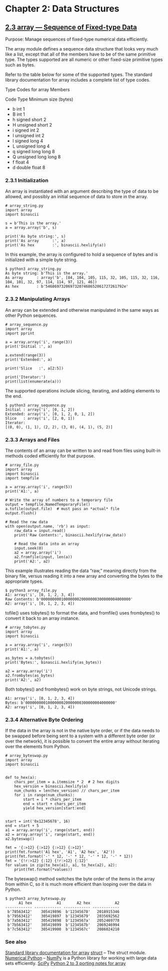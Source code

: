 # Chapter 2: Data Structures

## [2.3 array — Sequence of Fixed-type Data](https://pymotw.com/3/array/index.html)

Purpose:	Manage sequences of fixed-type numerical data efficiently.

The array module defines a sequence data structure that looks very much like a list, except that all of the members have to be of the same primitive type. The types supported are all numeric or other fixed-size primitive types such as bytes.

Refer to the table below for some of the supported types. The standard library documentation for array includes a complete list of type codes.

Type Codes for array Members

Code	Type	Minimum size (bytes)

* b	int	1
* B	int	1
* h	signed short	2
* H	unsigned short	2
* i	signed int	2
* I	unsigned int	2
* l	signed long	4
* L	unsigned long	4
* q	signed long long	8
* Q	unsigned long long	8
* f	float	4
* d	double float	8

### 2.3.1 Initialization

An array is instantiated with an argument describing the type of data to be allowed, and possibly an initial sequence of data to store in the array.

```
# array_string.py
import array
import binascii

s = b'This is the array.'
a = array.array('b', s)

print('As byte string:', s)
print('As array      :', a)
print('As hex        :', binascii.hexlify(a))
```

In this example, the array is configured to hold a sequence of bytes and is initialized with a simple byte string.

```
$ python3 array_string.py
As byte string: b'This is the array.'
As array      : array('b', [84, 104, 105, 115, 32, 105, 115, 32, 116, 104, 101, 32, 97, 114, 114, 97, 121, 46])
As hex        : b'54686973206973207468652061727261792e'
```

### 2.3.2 Manipulating Arrays

An array can be extended and otherwise manipulated in the same ways as other Python sequences.

```
# array_sequence.py
import array
import pprint

a = array.array('i', range(3))
print('Initial :', a)

a.extend(range(3))
print('Extended:', a)

print('Slice   :', a[2:5])

print('Iterator:')
print(list(enumerate(a)))
```

The supported operations include slicing, iterating, and adding elements to the end.

```
$ python3 array_sequence.py
Initial : array('i', [0, 1, 2])
Extended: array('i', [0, 1, 2, 0, 1, 2])
Slice   : array('i', [2, 0, 1])
Iterator:
[(0, 0), (1, 1), (2, 2), (3, 0), (4, 1), (5, 2)]
```

### 2.3.3 Arrays and Files

The contents of an array can be written to and read from files using built-in methods coded efficiently for that purpose.

```
# array_file.py
import array
import binascii
import tempfile

a = array.array('i', range(5))
print('A1:', a)

# Write the array of numbers to a temporary file
output = tempfile.NamedTemporaryFile()
a.tofile(output.file)  # must pass an *actual* file
output.flush()

# Read the raw data
with open(output.name, 'rb') as input:
    raw_data = input.read()
    print('Raw Contents:', binascii.hexlify(raw_data))

    # Read the data into an array
    input.seek(0)
    a2 = array.array('i')
    a2.fromfile(input, len(a))
    print('A2:', a2)
```

This example illustrates reading the data “raw,” meaning directly from the binary file, versus reading it into a new array and converting the bytes to the appropriate types.

```
$ python3 array_file.py
A1: array('i', [0, 1, 2, 3, 4])
Raw Contents: b'0000000001000000020000000300000004000000'
A2: array('i', [0, 1, 2, 3, 4])
```

tofile() uses tobytes() to format the data, and fromfile() uses frombytes() to convert it back to an array instance.

```
# array_tobytes.py
import array
import binascii

a = array.array('i', range(5))
print('A1:', a)

as_bytes = a.tobytes()
print('Bytes:', binascii.hexlify(as_bytes))

a2 = array.array('i')
a2.frombytes(as_bytes)
print('A2:', a2)
```

Both tobytes() and frombytes() work on byte strings, not Unicode strings.

```
A1: array('i', [0, 1, 2, 3, 4])
Bytes: b'0000000001000000020000000300000004000000'
A2: array('i', [0, 1, 2, 3, 4])
```

### 2.3.4 Alternative Byte Ordering

If the data in the array is not in the native byte order, or if the data needs to be swapped before being sent to a system with a different byte order (or over the network), it is possible to convert the entire array without iterating over the elements from Python.

```
# array_byteswap.py
import array
import binascii


def to_hex(a):
    chars_per_item = a.itemsize * 2  # 2 hex digits
    hex_version = binascii.hexlify(a)
    num_chunks = len(hex_version) // chars_per_item
    for i in range(num_chunks):
        start = i * chars_per_item
        end = start + chars_per_item
        yield hex_version[start:end]


start = int('0x12345678', 16)
end = start + 5
a1 = array.array('i', range(start, end))
a2 = array.array('i', range(start, end))
a2.byteswap()

fmt = '{:>12} {:>12} {:>12} {:>12}'
print(fmt.format('A1 hex', 'A1', 'A2 hex', 'A2'))
print(fmt.format('-' * 12, '-' * 12, '-' * 12, '-' * 12))
fmt = '{!r:>12} {:12} {!r:>12} {:12}'
for values in zip(to_hex(a1), a1, to_hex(a2), a2):
    print(fmt.format(*values))
```

The byteswap() method switches the byte order of the items in the array from within C, so it is much more efficient than looping over the data in Python.

```
$ python3 array_byteswap.py
      A1 hex           A1       A2 hex           A2
------------ ------------ ------------ ------------
 b'78563412'    305419896  b'12345678'   2018915346
 b'79563412'    305419897  b'12345679'   2035692562
 b'7a563412'    305419898  b'1234567a'   2052469778
 b'7b563412'    305419899  b'1234567b'   2069246994
 b'7c563412'    305419900  b'1234567c'   2086024210
```

### See also

[Standard library documentation for array](https://docs.python.org/3/library/array.html)
[struct](https://pymotw.com/3/struct/index.html#module-struct) – The struct module.
[Numerical Python](https://scipy.org/) – [NumPy](https://numpy.org/) is a Python library for working with large data sets efficiently. [SciPy](https://scipy.org/)
[Python 2 to 3 porting notes for array](https://pymotw.com/3/porting_notes.html#porting-array)
